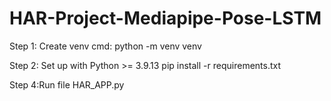 # HAR-Project-Mediapipe-Pose-LSTM
Step 1: Create venv 
cmd: python -m venv venv



Step 2: Set up with Python >= 3.9.13
pip install -r requirements.txt




Step 4:Run file HAR_APP.py 
